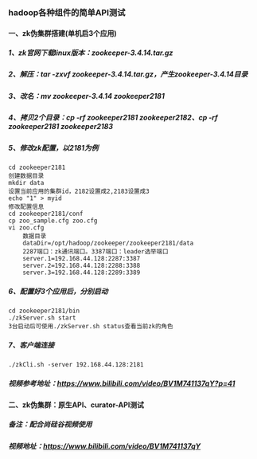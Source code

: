 ### hadoop各种组件的简单API测试
#### 一、zk伪集群搭建(单机启3个应用)
##### 1、zk官网下载linux版本：zookeeper-3.4.14.tar.gz
##### 2、解压：tar -zxvf zookeeper-3.4.14.tar.gz，产生zookeeper-3.4.14目录
##### 3、改名：mv zookeeper-3.4.14 zookeeper2181
##### 4、拷贝2个目录：cp -rf zookeeper2181 zookeeper2182、cp -rf zookeeper2181 zookeeper2183
##### 5、修改zk配置，以2181为例
    cd zookeeper2181
    创建数据目录
    mkdir data
    设置当前应用的集群id，2182设置成2,2183设置成3
    echo "1" > myid
    修改配置信息
    cd zookeeper2181/conf
    cp zoo_sample.cfg zoo.cfg
    vi zoo.cfg
        数据目录
        dataDir=/opt/hadoop/zookeeper/zookeeper2181/data
        2287端口：zk通讯端口。3387端口：leader选举端口
        server.1=192.168.44.128:2287:3387
        server.2=192.168.44.128:2288:3388
        server.3=192.168.44.128:2289:3389
##### 6、配置好3个应用后，分别启动
    cd zookeeper2181/bin
    ./zkServer.sh start
    3台启动后可使用./zkServer.sh status查看当前zk的角色
##### 7、客户端连接
    ./zkCli.sh -server 192.168.44.128:2181                   
##### 视频参考地址：https://www.bilibili.com/video/BV1M741137qY?p=41


#### 二、zk伪集群：原生API、curator-API测试
##### 备注：配合尚硅谷视频使用
##### 视频地址：https://www.bilibili.com/video/BV1M741137qY



